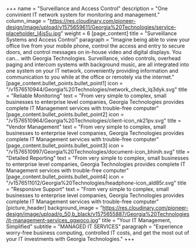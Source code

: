 +++
name = "Surveillance and Access Control"
description = "One convinient IT network system for monitoring and management."
column_image = "https://res.cloudinary.com/pioneer-design/image/upload/v1575659611/Georgia%20Technologies/service-placeholder_l4is5u.jpg"
weight = 6
[page_content]
title = "Surveillance Systems and Access Control"
paragraph = "Imagine being able to view your office live from your mobile phone, control the access and entry to secure doors, and control messages on in-house video and digital displays. You can... with Georgia Technologies. Surveillance, video controls, overhead paging and intercom systems with background music, are all integrated into one system on your IT network, conveniently providing information and communication to you while at the office or remotely via the internet."
[page_content.bullet_points.bullet_point1]
icon = "/v1576510944/Georgia%20Technologies/network_check_lq3dyk.svg"
title = "Reliable Monitoring"
text = "From very simple to complex, small businesses to enterprise level companies, Georgia Technologies provides complete IT Management services with trouble-free computer"
[page_content.bullet_points.bullet_point2]
icon = "/v1576510964/Georgia%20Technologies/client-icon_nk21pv.svg"
title = "Vendor Management"
text = "From very simple to complex, small businesses to enterprise level companies, Georgia Technologies provides complete IT Management services with trouble-free computer"
[page_content.bullet_points.bullet_point3]
icon = "/v1576510997/Georgia%20Technologies/document-icon_bhinih.svg"
title = "Detailed Reporting"
text = "From very simple to complex, small businesses to enterprise level companies, Georgia Technologies provides complete IT Management services with trouble-free computer"
[page_content.bullet_points.bullet_point4]
icon = "/v1576511012/Georgia%20Technologies/headphone-icon_ald85r.svg"
title = "Responsive Support"
text = "From very simple to complex, small businesses to enterprise level companies, Georgia Technologies provides complete IT Management services with trouble-free computer"
[picture_header]
background_image = "https://res.cloudinary.com/pioneer-design/image/upload/o_50,b_black/v1575655887/Georgia%20Technologies/it-management-services_ggwoco.jpg"
title = "Your IT Management, Simplified"
subtitle = "MANAGED IT SERVICES"
paragraph = "Experience worry-free business computing, controlled IT costs, and get the most out of your IT investments with Georgia Technologies."
+++